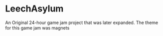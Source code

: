 # LeechAsylum
 An Original 24-hour game jam project that was later expanded. The theme for this game jam was magnets

